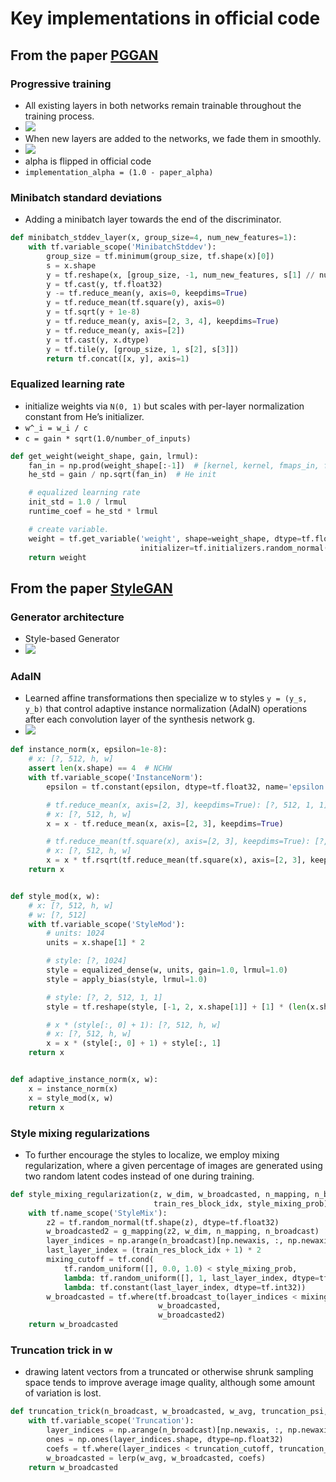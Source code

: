 # Key implementations in official code

## From the paper [PGGAN]

### Progressive training
* All existing layers in both networks remain trainable throughout the training process.
* ![][PGGAN-fig01]
* When new layers are added to the networks, we fade them in smoothly.
* ![][PGGAN-fig02]
* alpha is flipped in official code
* `implementation_alpha = (1.0 - paper_alpha)`


### Minibatch standard deviations
* Adding a minibatch layer towards the end of the discriminator.
```python
def minibatch_stddev_layer(x, group_size=4, num_new_features=1):
    with tf.variable_scope('MinibatchStddev'):
        group_size = tf.minimum(group_size, tf.shape(x)[0])
        s = x.shape
        y = tf.reshape(x, [group_size, -1, num_new_features, s[1] // num_new_features, s[2], s[3]])
        y = tf.cast(y, tf.float32)
        y -= tf.reduce_mean(y, axis=0, keepdims=True)
        y = tf.reduce_mean(tf.square(y), axis=0)
        y = tf.sqrt(y + 1e-8)
        y = tf.reduce_mean(y, axis=[2, 3, 4], keepdims=True)
        y = tf.reduce_mean(y, axis=[2])
        y = tf.cast(y, x.dtype)
        y = tf.tile(y, [group_size, 1, s[2], s[3]])
        return tf.concat([x, y], axis=1)
```

### Equalized learning rate
* initialize weights via `N(0, 1)` but scales with per-layer normalization constant from He’s initializer.
* `w^_i = w_i / c`
* `c = gain * sqrt(1.0/number_of_inputs)` 

```python
def get_weight(weight_shape, gain, lrmul):
    fan_in = np.prod(weight_shape[:-1])  # [kernel, kernel, fmaps_in, fmaps_out] or [in, out]
    he_std = gain / np.sqrt(fan_in)  # He init

    # equalized learning rate
    init_std = 1.0 / lrmul
    runtime_coef = he_std * lrmul

    # create variable.
    weight = tf.get_variable('weight', shape=weight_shape, dtype=tf.float32,
                             initializer=tf.initializers.random_normal(0, init_std)) * runtime_coef
    return weight
```
    

## From the paper [StyleGAN]

### Generator architecture
* Style-based Generator
* ![][StyleGAN-fig01]

### AdaIN
* Learned affine transformations then specialize w to styles `y = (y_s, y_b)` that control adaptive instance normalization (AdaIN) operations after each convolution layer of the synthesis network g.
* ![][StyleGAN-eq01]
```python
def instance_norm(x, epsilon=1e-8):
    # x: [?, 512, h, w]
    assert len(x.shape) == 4  # NCHW
    with tf.variable_scope('InstanceNorm'):
        epsilon = tf.constant(epsilon, dtype=tf.float32, name='epsilon')

        # tf.reduce_mean(x, axis=[2, 3], keepdims=True): [?, 512, 1, 1]
        # x: [?, 512, h, w]
        x = x - tf.reduce_mean(x, axis=[2, 3], keepdims=True)

        # tf.reduce_mean(tf.square(x), axis=[2, 3], keepdims=True): [?, 512, 1, 1]
        # x: [?, 512, h, w]
        x = x * tf.rsqrt(tf.reduce_mean(tf.square(x), axis=[2, 3], keepdims=True) + epsilon)
    return x


def style_mod(x, w):
    # x: [?, 512, h, w]
    # w: [?, 512]
    with tf.variable_scope('StyleMod'):
        # units: 1024
        units = x.shape[1] * 2

        # style: [?, 1024]
        style = equalized_dense(w, units, gain=1.0, lrmul=1.0)
        style = apply_bias(style, lrmul=1.0)

        # style: [?, 2, 512, 1, 1]
        style = tf.reshape(style, [-1, 2, x.shape[1]] + [1] * (len(x.shape) - 2))

        # x * (style[:, 0] + 1): [?, 512, h, w]
        # x: [?, 512, h, w]
        x = x * (style[:, 0] + 1) + style[:, 1]
    return x


def adaptive_instance_norm(x, w):
    x = instance_norm(x)
    x = style_mod(x, w)
    return x
```

### Style mixing regularizations
* To further encourage the styles to localize, we employ mixing regularization, where a given percentage of images are generated using two random latent codes instead of one during training.
```python
def style_mixing_regularization(z, w_dim, w_broadcasted, n_mapping, n_broadcast,
                                train_res_block_idx, style_mixing_prob):
    with tf.name_scope('StyleMix'):
        z2 = tf.random_normal(tf.shape(z), dtype=tf.float32)
        w_broadcasted2 = g_mapping(z2, w_dim, n_mapping, n_broadcast)
        layer_indices = np.arange(n_broadcast)[np.newaxis, :, np.newaxis]
        last_layer_index = (train_res_block_idx + 1) * 2
        mixing_cutoff = tf.cond(
            tf.random_uniform([], 0.0, 1.0) < style_mixing_prob,
            lambda: tf.random_uniform([], 1, last_layer_index, dtype=tf.int32),
            lambda: tf.constant(last_layer_index, dtype=tf.int32))
        w_broadcasted = tf.where(tf.broadcast_to(layer_indices < mixing_cutoff, tf.shape(w_broadcasted)),
                                 w_broadcasted,
                                 w_broadcasted2)
    return w_broadcasted
```

### Truncation trick in w
* drawing latent vectors from a truncated or otherwise shrunk sampling
space tends to improve average image quality, although some amount of variation is lost.

```python
def truncation_trick(n_broadcast, w_broadcasted, w_avg, truncation_psi, truncation_cutoff):
    with tf.variable_scope('Truncation'):
        layer_indices = np.arange(n_broadcast)[np.newaxis, :, np.newaxis]
        ones = np.ones(layer_indices.shape, dtype=np.float32)
        coefs = tf.where(layer_indices < truncation_cutoff, truncation_psi * ones, ones)
        w_broadcasted = lerp(w_avg, w_broadcasted, coefs)
    return w_broadcasted
```


[PGGAN]: https://arxiv.org/abs/1710.10196
[StyleGAN]: https://arxiv.org/abs/1812.04948
[PGGAN-fig01]: ./assets/PGGAN-fig01.png
[PGGAN-fig02]: ./assets/PGGAN-fig02.png
[StyleGAN-fig01]: ./assets/StyleGAN-fig01.png
[StyleGAN-eq01]: ./assets/StyleGAN-eq01.png